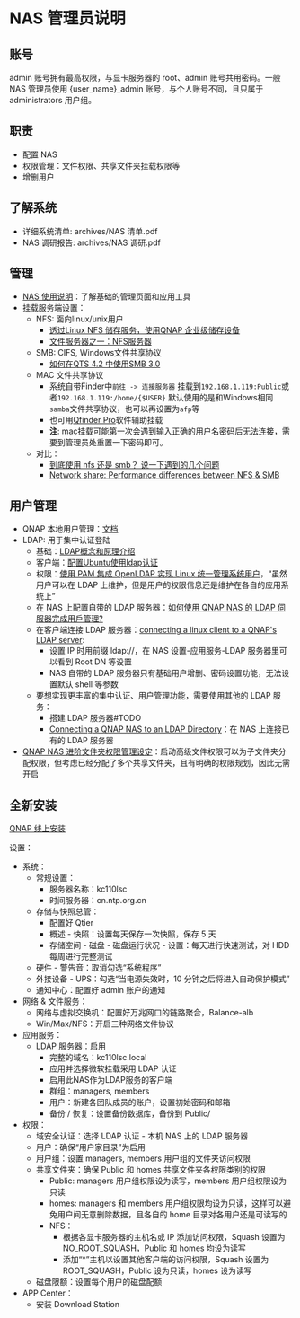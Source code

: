 # NAS 管理员说明


## 账号
admin 账号拥有最高权限，与显卡服务器的 root、admin 账号共用密码。一般 NAS 管理员使用 {user_name}_admin 账号，与个人账号不同，且只属于 administrators 用户组。


## 职责

* 配置 NAS
* 权限管理：文件权限、共享文件夹挂载权限等
* 增删用户


## 了解系统

* 详细系统清单: archives/NAS 清单.pdf
* NAS 调研报告: archives/NAS 调研.pdf


## 管理

* [NAS 使用说明](README.md)：了解基础的管理页面和应用工具
* 挂载服务端设置：
    * NFS: 面向linux/unix用户
        * [透过Linux NFS 储存服务，使用QNAP 企业级储存设备](https://www.qnap.com/zh-hk/how-to/tutorial/article/透過-linux-nfs-儲存服務使用-qnap-企業級儲存設備/)
        * [文件服务器之一：NFS服务器](http://cn.linux.vbird.org/linux_server/0330nfs.php)
    * SMB: CIFS, Windows文件共享协议
        * [如何在QTS 4.2 中使用SMB 3.0](https://www.qnap.com/zh-tw/how-to/tutorial/article/如何在-qts-4-2-中使用-smb-3-0/)
    * MAC 文件共享协议 
        * 系统自带Finder中`前往 -> 连接服务器` 挂载到`192.168.1.119:Public`或者`192.168.1.119:/home/{$USER}` 默认使用的是和Windows相同`samba`文件共享协议，也可以再设置为`afp`等
        * 也可用[Qfinder Pro](https://www.qnap.com/zh-cn/how-to/tutorial/article/%E5%B0%86%E5%85%B1%E4%BA%AB%E6%96%87%E4%BB%B6%E5%A4%B9%E6%8C%82%E8%BD%BD%E5%88%B0-mac-%E8%AE%A1%E7%AE%97%E6%9C%BA/)软件辅助挂载
        * **注**: mac挂载可能第一次会遇到输入正确的用户名密码后无法连接，需要到管理员处重置一下密码即可。
    * 对比：
        * [到底使用 nfs 还是 smb？ 说一下遇到的几个问题](https://www.v2ex.com/t/538664)
        * [Network share: Performance differences between NFS & SMB](https://ferhatakgun.com/network-share-performance-differences-between-nfs-smb/)


## 用户管理

* QNAP 本地用户管理：[文档](https://docs.qnap.com/nas/4.2/Home/sc/index.html?users.htm)
* LDAP: 用于集中认证登陆
    * 基础：[LDAP概念和原理介绍](https://www.cnblogs.com/wilburxu/p/9174353.html)
    * 客户端：[配置Ubuntu使用ldap认证](https://www.iteye.com/blog/wuyaweiwude-1889452)
    * 权限：[使用 PAM 集成 OpenLDAP 实现 Linux 统一管理系统用户](https://www.ibm.com/developerworks/cn/linux/1406_liulz_pamopenldap/index.html)，“虽然用户可以在 LDAP 上维护，但是用户的权限信息还是维护在各自的应用系统上”
	* 在 NAS 上配置自带的 LDAP 服务器：[如何使用 QNAP NAS 的 LDAP 伺服器完成用戶管理?](https://www.qnap.com/zh-hk/how-to/tutorial/article/如何使用-qnap-nas-的-ldap-伺服器完成用戶管理/)
	* 在客户端连接 LDAP 服务器：[connecting a linux client to a QNAP's LDAP server](https://laurentperrinet.github.io/sciblog/posts/2012-09-04-connecting-a-linux-client-to-a-QNAPs-LDAP-server.html):
		* 设置 IP 时用前缀 ldap://，在 NAS 设置-应用服务-LDAP 服务器里可以看到 Root DN 等设置
		* NAS 自带的 LDAP 服务器只有基础用户增删、密码设置功能，无法设置默认 shell 等参数
	* 要想实现更丰富的集中认证、用户管理功能，需要使用其他的 LDAP 服务：
        * 搭建 LDAP 服务器#TODO
		* [Connecting a QNAP NAS to an LDAP Directory](https://www.qnap.com/en/how-to/tutorial/article/connecting-a-qnap-nas-to-an-ldap-directory/)：在 NAS 上连接已有的 LDAP 服务器
* [QNAP NAS 进阶文件夹权限管理设定](https://www.qnap.com/zh-cn/how-to/tutorial/article/qnap-nas-%E8%BF%9B%E9%98%B6%E6%96%87%E4%BB%B6%E5%A4%B9%E6%9D%83%E9%99%90%E7%AE%A1%E7%90%86%E8%AE%BE%E5%AE%9A/)：启动高级文件权限可以为子文件夹分配权限，但考虑已经分配了多个共享文件夹，且有明确的权限规划，因此无需开启


## 全新安装

[QNAP 线上安装](https://start.qnap.com/cn/?QfinderPro=1)

设置：
* 系统：
    * 常规设置：
        * 服务器名称：kc110lsc
        * 时间服务器：cn.ntp.org.cn
    * 存储与快照总管：
        * 配置好 Qtier
        * 概述 - 快照：设置每天保存一次快照，保存 5 天
        * 存储空间 - 磁盘 - 磁盘运行状况 - 设置：每天进行快速测试，对 HDD 每周进行完整测试
    * 硬件 - 警告音：取消勾选“系统程序”
    * 外接设备 - UPS：勾选“当电源失效时，10 分钟之后将进入自动保护模式”
    * 通知中心：配置好 admin 账户的通知
* 网络 & 文件服务：
    * 网络与虚拟交换机：配置好万兆网口的链路聚合，Balance-alb
    * Win/Max/NFS：开启三种网络文件协议
* 应用服务：
    * LDAP 服务器：启用
        * 完整的域名：kc110lsc.local
        * 应用并选择微软挂载采用 LDAP 认证
        * 启用此NAS作为LDAP服务的客户端
        * 群组：managers, members
        * 用户：新建各团队成员的账户，设置初始密码和邮箱
        * 备份 / 恢复：设置备份数据库，备份到 Public/
* 权限：
    * 域安全认证：选择 LDAP 认证 - 本机 NAS 上的 LDAP 服务器
    * 用户：确保“用户家目录”为启用
    * 用户组：设置 managers, members 用户组的文件夹访问权限
    * 共享文件夹：确保 Public 和 homes 共享文件夹各权限类别的权限
        * Public: managers 用户组权限设为读写，members 用户组权限设为只读
        * homes: managers 和 members 用户组权限均设为只读，这样可以避免用户间无意删除数据，且各自的 home 目录对各用户还是可读写的
        * NFS：
            * 根据各显卡服务器的主机名或 IP 添加访问权限，Squash 设置为 NO_ROOT_SQUASH，Public 和 homes 均设为读写
            * 添加“*”主机以设置其他客户端的访问权限，Squash 设置为 ROOT_SQUASH，Public 设为只读，homes 设为读写
    * 磁盘限额：设置每个用户的磁盘配额
* APP Center：
    * 安装 Download Station



